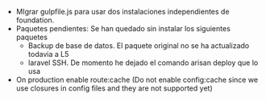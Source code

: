 - MIgrar gulpfile.js para usar dos instalaciones independientes de foundation.
- Paquetes pendientes: Se han quedado sin instalar los siguientes paquetes
	- Backup de base de datos. El paquete original no se ha actualizado todavia a L5
	- laravel SSH. De momento he dejado el comando arisan deploy que lo usa
- On production enable route:cache (Do not enable config:cache since we use closures in config files and they are not supported yet)


